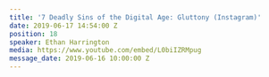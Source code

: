 ```yaml
---
title: '7 Deadly Sins of the Digital Age: Gluttony (Instagram)'
date: 2019-06-17 14:54:00 Z
position: 18
speaker: Ethan Harrington
media: https://www.youtube.com/embed/L0biIZRMpug
message_date: 2019-06-16 10:00:00 Z
---
```


